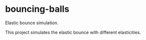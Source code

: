 bouncing-balls
==============

Elastic bounce simulation.

This project simulates the elastic bounce with different elasticities.
